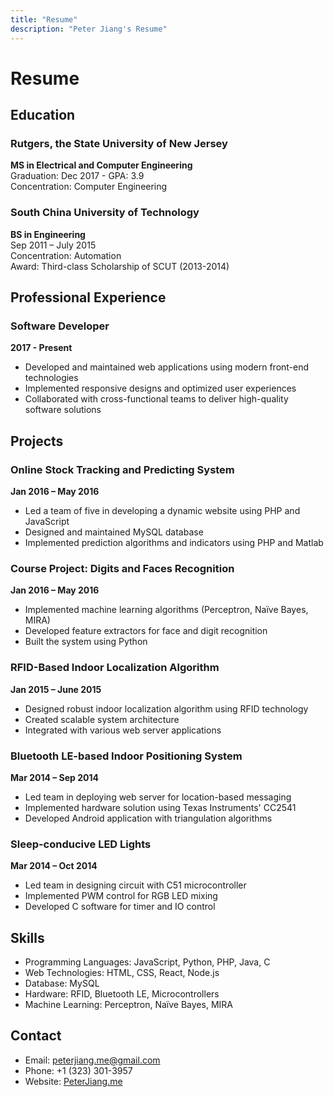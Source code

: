 ```yaml
---
title: "Resume"
description: "Peter Jiang's Resume"
---
```


# Resume

## Education

### Rutgers, the State University of New Jersey
**MS in Electrical and Computer Engineering**  
Graduation: Dec 2017 - GPA: 3.9  
Concentration: Computer Engineering

### South China University of Technology
**BS in Engineering**  
Sep 2011 – July 2015  
Concentration: Automation  
Award: Third-class Scholarship of SCUT (2013-2014)

## Professional Experience

### Software Developer
**2017 - Present**

- Developed and maintained web applications using modern front-end technologies
- Implemented responsive designs and optimized user experiences
- Collaborated with cross-functional teams to deliver high-quality software solutions

## Projects

### Online Stock Tracking and Predicting System
**Jan 2016 – May 2016**

- Led a team of five in developing a dynamic website using PHP and JavaScript
- Designed and maintained MySQL database
- Implemented prediction algorithms and indicators using PHP and Matlab

### Course Project: Digits and Faces Recognition
**Jan 2016 – May 2016**

- Implemented machine learning algorithms (Perceptron, Naïve Bayes, MIRA)
- Developed feature extractors for face and digit recognition
- Built the system using Python

### RFID-Based Indoor Localization Algorithm
**Jan 2015 – June 2015**

- Designed robust indoor localization algorithm using RFID technology
- Created scalable system architecture
- Integrated with various web server applications

### Bluetooth LE-based Indoor Positioning System
**Mar 2014 – Sep 2014**

- Led team in deploying web server for location-based messaging
- Implemented hardware solution using Texas Instruments' CC2541
- Developed Android application with triangulation algorithms

### Sleep-conducive LED Lights
**Mar 2014 – Oct 2014**

- Led team in designing circuit with C51 microcontroller
- Implemented PWM control for RGB LED mixing
- Developed C software for timer and IO control

## Skills

- Programming Languages: JavaScript, Python, PHP, Java, C
- Web Technologies: HTML, CSS, React, Node.js
- Database: MySQL
- Hardware: RFID, Bluetooth LE, Microcontrollers
- Machine Learning: Perceptron, Naïve Bayes, MIRA

## Contact

- Email: [peterjiang.me@gmail.com](mailto:peterjiang.me@gmail.com)
- Phone: +1 (323) 301-3957
- Website: [PeterJiang.me](https://www.peterjiang.me) 